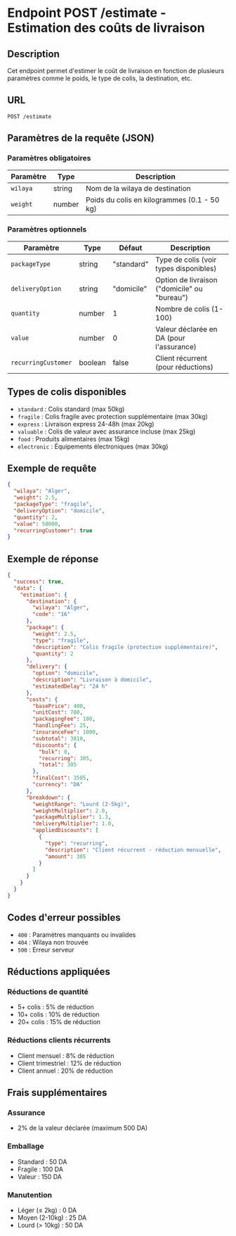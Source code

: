 # Endpoint POST /estimate - Estimation des coûts de livraison

## Description
Cet endpoint permet d'estimer le coût de livraison en fonction de plusieurs paramètres comme le poids, le type de colis, la destination, etc.

## URL
```
POST /estimate
```

## Paramètres de la requête (JSON)

### Paramètres obligatoires
| Paramètre | Type | Description |
|-----------|------|-------------|
| `wilaya` | string | Nom de la wilaya de destination |
| `weight` | number | Poids du colis en kilogrammes (0.1 - 50 kg) |

### Paramètres optionnels
| Paramètre | Type | Défaut | Description |
|-----------|------|--------|-------------|
| `packageType` | string | "standard" | Type de colis (voir types disponibles) |
| `deliveryOption` | string | "domicile" | Option de livraison ("domicile" ou "bureau") |
| `quantity` | number | 1 | Nombre de colis (1-100) |
| `value` | number | 0 | Valeur déclarée en DA (pour l'assurance) |
| `recurringCustomer` | boolean | false | Client récurrent (pour réductions) |

## Types de colis disponibles
- `standard` : Colis standard (max 50kg)
- `fragile` : Colis fragile avec protection supplémentaire (max 30kg)
- `express` : Livraison express 24-48h (max 20kg)
- `valuable` : Colis de valeur avec assurance incluse (max 25kg)
- `food` : Produits alimentaires (max 15kg)
- `electronic` : Équipements électroniques (max 30kg)

## Exemple de requête
```json
{
  "wilaya": "Alger",
  "weight": 2.5,
  "packageType": "fragile",
  "deliveryOption": "domicile",
  "quantity": 2,
  "value": 50000,
  "recurringCustomer": true
}
```

## Exemple de réponse
```json
{
  "success": true,
  "data": {
    "estimation": {
      "destination": {
        "wilaya": "Alger",
        "code": "16"
      },
      "package": {
        "weight": 2.5,
        "type": "fragile",
        "description": "Colis fragile (protection supplémentaire)",
        "quantity": 2
      },
      "delivery": {
        "option": "domicile",
        "description": "Livraison à domicile",
        "estimatedDelay": "24 h"
      },
      "costs": {
        "basePrice": 400,
        "unitCost": 780,
        "packagingFee": 100,
        "handlingFee": 25,
        "insuranceFee": 1000,
        "subtotal": 3810,
        "discounts": {
          "bulk": 0,
          "recurring": 305,
          "total": 305
        },
        "finalCost": 3505,
        "currency": "DA"
      },
      "breakdown": {
        "weightRange": "Lourd (2-5kg)",
        "weightMultiplier": 2.0,
        "packageMultiplier": 1.3,
        "deliveryMultiplier": 1.0,
        "appliedDiscounts": [
          {
            "type": "recurring",
            "description": "Client récurrent - réduction mensuelle",
            "amount": 305
          }
        ]
      }
    }
  }
}
```

## Codes d'erreur possibles
- `400` : Paramètres manquants ou invalides
- `404` : Wilaya non trouvée
- `500` : Erreur serveur

## Réductions appliquées
### Réductions de quantité
- 5+ colis : 5% de réduction
- 10+ colis : 10% de réduction
- 20+ colis : 15% de réduction

### Réductions clients récurrents
- Client mensuel : 8% de réduction
- Client trimestriel : 12% de réduction
- Client annuel : 20% de réduction

## Frais supplémentaires
### Assurance
- 2% de la valeur déclarée (maximum 500 DA)

### Emballage
- Standard : 50 DA
- Fragile : 100 DA
- Valeur : 150 DA

### Manutention
- Léger (≤ 2kg) : 0 DA
- Moyen (2-10kg) : 25 DA
- Lourd (> 10kg) : 50 DA
